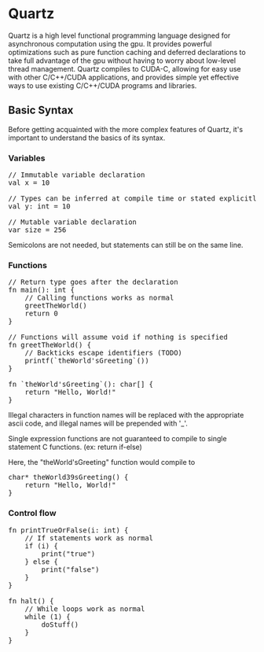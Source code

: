 # Quartz

Quartz is a high level functional programming language designed
for asynchronous computation using the gpu. It provides powerful
optimizations such as pure function caching and deferred
declarations to take full advantage of the gpu without having
to worry about low-level thread management. Quartz compiles to 
CUDA-C, allowing for easy use with other C/C++/CUDA 
applications, and provides simple yet effective ways to use
existing C/C++/CUDA programs and libraries.

## Basic Syntax

Before getting acquainted with the more complex features of
Quartz, it's important to understand the basics of its syntax.

### Variables

<pre>
// Immutable variable declaration
val x = 10

// Types can be inferred at compile time or stated explicitly 
val y: int = 10

// Mutable variable declaration
var size = 256
</pre>

Semicolons are not needed, but statements can still be on the
same line.

### Functions

<pre>
// Return type goes after the declaration
fn main(): int {
    // Calling functions works as normal
    greetTheWorld()
    return 0
}

// Functions will assume void if nothing is specified
fn greetTheWorld() {
    // Backticks escape identifiers (TODO)
    printf(`theWorld'sGreeting`())
}

fn `theWorld'sGreeting`(): char[] { 
    return "Hello, World!"
}
</pre>

Illegal characters in function names will be replaced with
the appropriate ascii code, and illegal names will be prepended
with '_'.

Single expression functions are not guaranteed to compile to
single statement C functions. (ex: return if-else)

Here, the "theWorld'sGreeting" function would compile to

<pre>
char* theWorld39sGreeting() { 
    return "Hello, World!" 
}
</pre>

### Control flow 

<pre>
fn printTrueOrFalse(i: int) {
    // If statements work as normal
    if (i) {
        print("true")
    } else {
        print("false")
    }
}

fn halt() {
    // While loops work as normal
    while (1) {
        doStuff()
    }
}
</pre>
